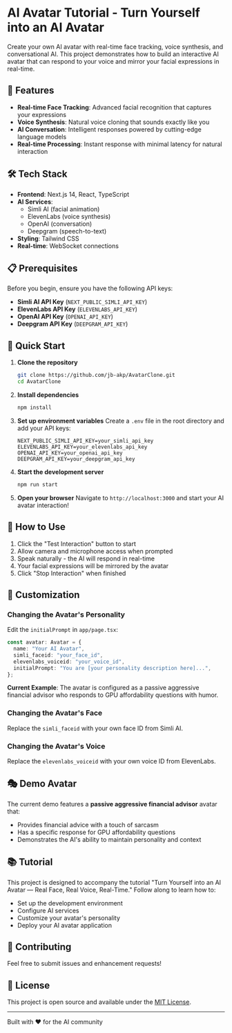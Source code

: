# AI Avatar Tutorial - Turn Yourself into an AI Avatar

Create your own AI avatar with real-time face tracking, voice synthesis, and conversational AI. This project demonstrates how to build an interactive AI avatar that can respond to your voice and mirror your facial expressions in real-time.

## 🚀 Features

- **Real-time Face Tracking**: Advanced facial recognition that captures your expressions
- **Voice Synthesis**: Natural voice cloning that sounds exactly like you
- **AI Conversation**: Intelligent responses powered by cutting-edge language models
- **Real-time Processing**: Instant response with minimal latency for natural interaction

## 🛠️ Tech Stack

- **Frontend**: Next.js 14, React, TypeScript
- **AI Services**: 
  - Simli AI (facial animation)
  - ElevenLabs (voice synthesis)
  - OpenAI (conversation)
  - Deepgram (speech-to-text)
- **Styling**: Tailwind CSS
- **Real-time**: WebSocket connections

## 📋 Prerequisites

Before you begin, ensure you have the following API keys:

- **Simli AI API Key** (`NEXT_PUBLIC_SIMLI_API_KEY`)
- **ElevenLabs API Key** (`ELEVENLABS_API_KEY`)
- **OpenAI API Key** (`OPENAI_API_KEY`)
- **Deepgram API Key** (`DEEPGRAM_API_KEY`)

## 🚀 Quick Start

1. **Clone the repository**
   ```bash
   git clone https://github.com/jb-akp/AvatarClone.git
   cd AvatarClone
   ```

2. **Install dependencies**
   ```bash
   npm install
   ```

3. **Set up environment variables**
   Create a `.env` file in the root directory and add your API keys:
   ```env
   NEXT_PUBLIC_SIMLI_API_KEY=your_simli_api_key
   ELEVENLABS_API_KEY=your_elevenlabs_api_key
   OPENAI_API_KEY=your_openai_api_key
   DEEPGRAM_API_KEY=your_deepgram_api_key
   ```

4. **Start the development server**
   ```bash
   npm run start
   ```

5. **Open your browser**
   Navigate to `http://localhost:3000` and start your AI avatar interaction!

## 🎯 How to Use

1. Click the "Test Interaction" button to start
2. Allow camera and microphone access when prompted
3. Speak naturally - the AI will respond in real-time
4. Your facial expressions will be mirrored by the avatar
5. Click "Stop Interaction" when finished

## 🔧 Customization

### Changing the Avatar's Personality

Edit the `initialPrompt` in `app/page.tsx`:

```typescript
const avatar: Avatar = {
  name: "Your AI Avatar",
  simli_faceid: "your_face_id",
  elevenlabs_voiceid: "your_voice_id",
  initialPrompt: "You are [your personality description here]...",
};
```

**Current Example**: The avatar is configured as a passive aggressive financial advisor who responds to GPU affordability questions with humor.

### Changing the Avatar's Face

Replace the `simli_faceid` with your own face ID from Simli AI.

### Changing the Avatar's Voice

Replace the `elevenlabs_voiceid` with your own voice ID from ElevenLabs.

## 🎭 Demo Avatar

The current demo features a **passive aggressive financial advisor** avatar that:
- Provides financial advice with a touch of sarcasm
- Has a specific response for GPU affordability questions
- Demonstrates the AI's ability to maintain personality and context

## 📚 Tutorial

This project is designed to accompany the tutorial "Turn Yourself into an AI Avatar — Real Face, Real Voice, Real-Time." Follow along to learn how to:

- Set up the development environment
- Configure AI services
- Customize your avatar's personality
- Deploy your AI avatar application

## 🤝 Contributing

Feel free to submit issues and enhancement requests!

## 📄 License

This project is open source and available under the [MIT License](LICENSE).

---

Built with ❤️ for the AI community

